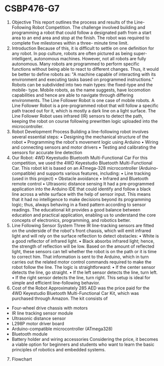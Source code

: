# CSBP476-G7
1. Objective
This report outlines the process and results of the Line-Following Robot
Competition. The challenge involved building and programming a robot that
could follow a designated path from a start area to an end area and stop at the
finish. The robot was required to complete five milestones within a three-
minute time limit.
2. Introduction
Because of this, it is difficult to settle on one definition for any robot. In pop
culture, robots are often pictured as being super-intelligent, autonomous
machines. However, not all robots are fully autonomous. Many robots are
programmed to perform specific functions without being able to react to
different changes. Thus, it would be better to define robots as: "A machine
capable of interacting with its environment and executing tasks based on
programmed instructions."
Robots can be subdivided into two main types: the fixed-type and the mobile-
type. Mobile robots, as the name suggests, have locomotion capabilities and
hence are able to navigate through differing environments. The Line Follower
Robot is one case of mobile robots.
A Line Follower Robot is a pre-programmed robot that will follow a specific
path traced out for it, which is mostly a dark line on a light surface. The Line
Follower Robot uses infrared (IR) sensors to detect the path, keeping the robot
on course following prewritten logic uploaded into the microcontroller.
3. Robot Development Process
Building a line-following robot involves several essential steps:
• Designing the mechanical structure of the robot
• Programming the robot's movement logic using Arduino
• Wiring and connecting sensors and motor drivers
• Testing and calibrating the sensors for accurate line detection
4. Our Robot: 4WD Keyestudio Bluetooth Multi-Functional Car
For this competition, we used the 4WD Keyestudio Bluetooth Multi-Functional
Car. This robot kit is based on an ATmega-328 microcontroller (Arduino-
compatible) and supports various features, including:
• Line tracking (used in this project)
• Obstacle avoidance
• Infrared and Bluetooth remote control
• Ultrasonic distance sensing
It had a pre-programmed application into the Arduino IDE that could identify
and follow a black line across a white surface with the help of sensor input. This
means that it had no intelligence to make decisions beyond its programming
logic; thus, always behaving in a fixed pattern according to sensor readings.
The educational kit provides a good balance between education and practical
application, enabling us to understand the core concepts of electronics,
programming, and robotics better.
5. Line Following Sensor System
Three IR line-tracking sensors are fitted on the underside of the robot's front
chassis, which will emit infrared light and will rely on the surface reflection to
detect obstacles:
• White is a good reflector of infrared light.
• Black absorbs infrared light; hence, the strength of reflection will be low.
Based on the amount of reflected light, these sensors can tell whether the
robot is on the path or it is time to correct him. That information is sent to the
Arduino, which in turn carries out the related motor control commands
required to make the robot follow the line.
The logic is straightforward:
• If the center sensor detects the line, go straight.
• If the left sensor detects the line, turn left.
• If the right sensor detects the line, turn right.
This setup is ideal for simple and efficient line-following behavior.
6. Cost of the Robot
Approximately 285 AED was the price paid for the 4WD Keyestudio Bluetooth
Multi-Functional Car Kit, which was purchased through Amazon. The kit
consists of
- Four-wheel drive chassis with motors
- IR line tracking sensor module
- Ultrasonic distance sensor
- L298P motor driver board
- Arduino-compatible microcontroller
(ATmega328)
- Bluetooth module
- Battery holder and wiring accessories
Considering the price, it becomes a viable
option for beginners and students who want to learn the basic principles of
robotics and embedded systems.
7. Flowchart
  
